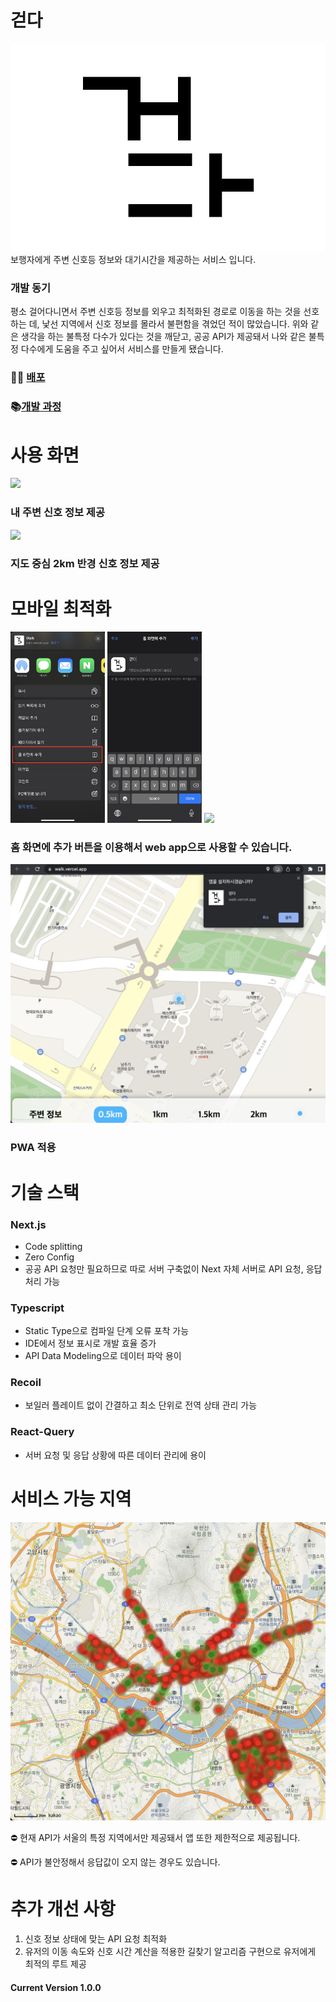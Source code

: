 # 걷다

<img src="./docs/걷다.png" />
보행자에게 주변 신호등 정보와 대기시간을 제공하는 서비스 입니다.

### 개발 동기

평소 걸어다니면서 주변 신호등 정보를 외우고 최적화된 경로로 이동을 하는 것을 선호하는 데, 낯선 지역에서 신호 정보를 몰라서 불편함을 겪었던 적이 많았습니다.
위와 같은 생각을 하는 불특정 다수가 있다는 것을 깨닫고, 공공 API가 제공돼서 나와 같은 불특정 다수에게 도움을 주고 싶어서 서비스를 만들게 됐습니다.

### 🏃‍♂️ [배포](https://walk.vercel.app/)

### 📚[개발 과정](https://velog.io/@ungun96/걷다)


# 사용 화면
<img  src="./docs/walk around.gif">

### 내 주변 신호 정보 제공

<img  src="./docs/walk map around.gif">

### 지도 중심 2km 반경 신호 정보 제공

# 모바일 최적화

<div>
  <img width="30%" src="./docs/홈화면 추가.jpg">
  <img width="30%" src="./docs/PWA저장.jpg">
  <img width="30%" src="./docs/pwa app 사용.gif">
</div>
  
 ### 홈 화면에 추가 버튼을 이용해서 web app으로 사용할 수 있습니다.
 
 <img src="./docs/PWA desktop.png">
 
 ### PWA 적용

# 기술 스택

  ### Next.js 
  * Code splitting
  * Zero Config
  * 공공 API 요청만 필요하므로 따로 서버 구축없이 Next 자체 서버로 API 요청, 응답 처리 가능
  
  ### Typescript
  * Static Type으로 컴파일 단계 오류 포착 가능
  * IDE에서 정보 표시로 개발 효율 증가
  * API Data Modeling으로 데이터 파악 용이

  ### Recoil 
  * 보일러 플레이트 없이 간결하고 최소 단위로 전역 상태 관리 가능
  
  ### React-Query
  * 서버 요청 및 응답 상황에 따른 데이터 관리에 용이


# 서비스 가능 지역

  <img src="./docs/서비스 가능 지역.png">
  
  ⛔️ 현재 API가 서울의 특정 지역에서만 제공돼서 앱 또한 제한적으로 제공됩니다.
  
  ⛔️ API가 불안정해서 응답값이 오지 않는 경우도 있습니다.


# 추가 개선 사항

1. 신호 정보 상태에 맞는 API 요청 최적화
2. 유저의 이동 속도와 신호 시간 계산을 적용한 길찾기 알고리즘 구현으로 유저에게 최적의 루트 제공

#### Current Version 1.0.0
